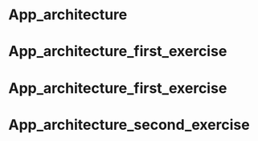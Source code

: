 # App_architecture
# App_architecture_first_exercise
# App_architecture_first_exercise
# App_architecture_second_exercise
